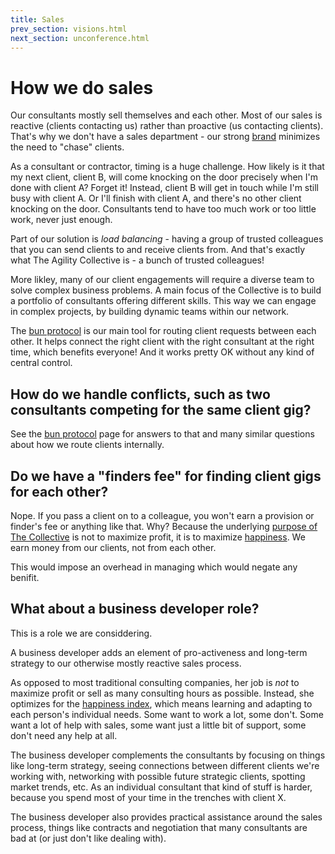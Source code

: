 ```yaml
---
title: Sales
prev_section: visions.html
next_section: unconference.html
---
```


How we do sales
===============

Our consultants mostly sell themselves and each other. Most of our sales is reactive (clients contacting us) rather than proactive (us contacting clients). That's why we don't have a sales department - our strong [brand](brand-building.html) minimizes the need to "chase" clients.

As a consultant or contractor, timing is a huge challenge. How likely is it that my next client, client B, will come knocking on the door precisely when I'm done with client A? Forget it! Instead, client B will get in touch while I'm still busy with client A. Or I'll finish with client A, and there's no other client knocking on the door. Consultants tend to have too much work or too little work, never just enough.

Part of our solution is *load balancing* - having a group of trusted colleagues that you can send clients to and receive clients from. And that's exactly what The Agility Collective is - a bunch of trusted colleagues!

More likley, many of our client engagements will require a diverse team to solve complex business problems. A main focus of the Collective is to build a portfolio of consultants offering different skills. This way we can engage in complex projects, by building dynamic teams within our network.

The [bun protocol](bun-protocol.html) is our main tool for routing client requests between each other. It helps connect the right client with the right consultant at the right time, which benefits everyone! And it works pretty OK without any kind of central control.

How do we handle conflicts, such as two consultants competing for the same client gig?
--------------------------------------------------------------------------------------

See the [bun protocol](bun-protocol.html) page for answers to that and many similar questions about how we route clients internally.

Do we have a "finders fee" for finding client gigs for each other?
------------------------------------------------------------------

Nope. If you pass a client on to a colleague, you won't earn a provision or finder's fee or anything like that. Why? Because the underlying [purpose of The Collective](what-is-crisp.html) is not to maximize profit, it is to maximize [happiness](happiness-index.html). We earn money from our clients, not from each other.
 
This would impose an overhead in managing which would negate any benifit.

What about a business developer role?
---------------------------------------
This is a role we are considdering.

A business developer adds an element of pro-activeness and long-term strategy to our otherwise mostly reactive sales process.

As opposed to most traditional consulting companies, her job is *not* to maximize profit or sell as many consulting hours as possible. Instead, she optimizes for the [happiness index](happiness-index.html), which means learning and adapting to each person's individual needs. Some want to work a lot, some don't. Some want a lot of help with sales, some want just a little bit of support, some don't need any help at all.

The business developer complements the consultants by focusing on things like long-term strategy, seeing connections between different clients we're working with, networking with possible future strategic clients, spotting market trends, etc. As an individual consultant that kind of stuff is harder, because you spend most of your time in the trenches with client X.

The business developer also provides practical assistance around the sales process, things like contracts and negotiation that many consultants are bad at (or just don't like dealing with).

